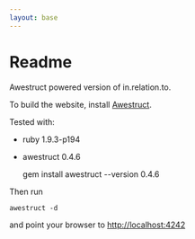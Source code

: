 ```yaml
---
layout: base
---
```

# Readme

Awestruct powered version of in.relation.to.

To build the website, install [Awestruct](http://awestruct.org).

Tested with:

- ruby 1.9.3-p194
- awestruct 0.4.6

    gem install awestruct --version  0.4.6

Then run

    awestruct -d

and point your browser to <http://localhost:4242>
